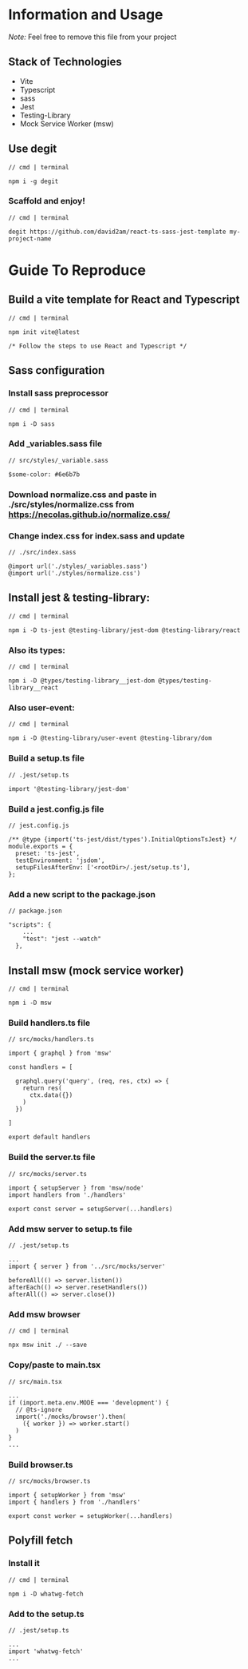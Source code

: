 # Information and Usage

_Note:_ Feel free to remove this file from your project

## Stack of Technologies
* Vite
* Typescript
* sass
* Jest
* Testing-Library
* Mock Service Worker (msw)

## Use degit

```
// cmd | terminal

npm i -g degit
```

### Scaffold and enjoy!
```
// cmd | terminal

degit https://github.com/david2am/react-ts-sass-jest-template my-project-name
```

# Guide To Reproduce

## Build a vite template for React and Typescript
```
// cmd | terminal

npm init vite@latest

/* Follow the steps to use React and Typescript */
```


## Sass configuration

### Install sass preprocessor
```
// cmd | terminal

npm i -D sass
```

### Add _variables.sass file
```
// src/styles/_variable.sass

$some-color: #6e6b7b
```
### Download normalize.css and paste in ./src/styles/normalize.css from https://necolas.github.io/normalize.css/

### Change index.css for index.sass and update
```
// ./src/index.sass

@import url('./styles/_variables.sass')
@import url('./styles/normalize.css')
```

## Install jest & testing-library:
```
// cmd | terminal

npm i -D ts-jest @testing-library/jest-dom @testing-library/react
```

### Also its types:
```
// cmd | terminal

npm i -D @types/testing-library__jest-dom @types/testing-library__react
```

### Also user-event:
```
// cmd | terminal

npm i -D @testing-library/user-event @testing-library/dom   
```


### Build a setup.ts file
```
// .jest/setup.ts

import '@testing-library/jest-dom'
```

### Build a jest.config.js file
```
// jest.config.js

/** @type {import('ts-jest/dist/types').InitialOptionsTsJest} */
module.exports = {
  preset: 'ts-jest',
  testEnvironment: 'jsdom',
  setupFilesAfterEnv: ['<rootDir>/.jest/setup.ts'],
};
```

### Add a new script to the package.json
```
// package.json

"scripts": {
    ...
    "test": "jest --watch"
  },
```

## Install msw (mock service worker)
```
// cmd | terminal

npm i -D msw
```

### Build handlers.ts file
```
// src/mocks/handlers.ts

import { graphql } from 'msw'

const handlers = [

  graphql.query('query', (req, res, ctx) => {
    return res(
      ctx.data({})
    )
  })

]

export default handlers
```

### Build the server.ts file
```
// src/mocks/server.ts

import { setupServer } from 'msw/node'
import handlers from './handlers'

export const server = setupServer(...handlers)
```

### Add msw server to setup.ts file
```
// .jest/setup.ts

...
import { server } from '../src/mocks/server'

beforeAll(() => server.listen())
afterEach(() => server.resetHandlers())
afterAll(() => server.close())
```

### Add msw browser
```
// cmd | terminal

npx msw init ./ --save
```

### Copy/paste to main.tsx
```
// src/main.tsx

...
if (import.meta.env.MODE === 'development') {
  // @ts-ignore
  import('./mocks/browser').then(
    ({ worker }) => worker.start()
  )
}
...
```

### Build browser.ts
```
// src/mocks/browser.ts

import { setupWorker } from 'msw'
import { handlers } from './handlers'

export const worker = setupWorker(...handlers)
```


## Polyfill fetch

### Install it
```
// cmd | terminal

npm i -D whatwg-fetch
```

### Add to the setup.ts
```
// .jest/setup.ts

...
import 'whatwg-fetch'
...
```
